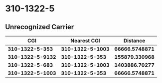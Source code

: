 # 310-1322-5
## Unrecognized Carrier


| CGI | Nearest CGI | Distance |
|-----|-------------|----------|
| **310-1322-5-353** | **310-1322-5-1003** | **66666.5748871** |
| **310-1322-5-9132** | **310-1322-5-353** | **155879.330968** |
| **310-1322-5-683** | **310-1322-5-1003** | **1403886.70277** |
| **310-1322-5-1003** | **310-1322-5-353** | **66666.5748871** |
